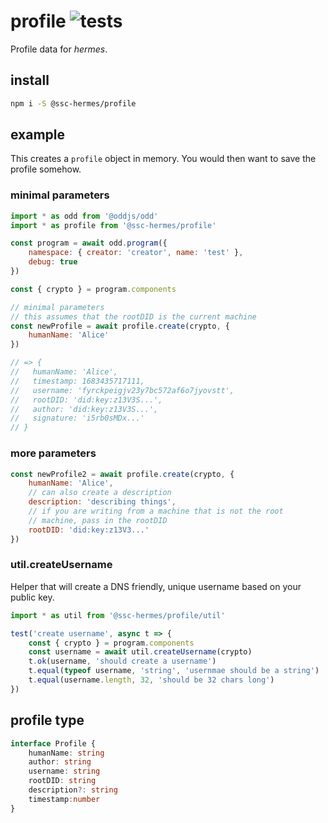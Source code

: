 # profile ![tests](https://github.com/ssc-hermes/profile/actions/workflows/nodejs.yml/badge.svg)

Profile data for *hermes*.

## install
```bash
npm i -S @ssc-hermes/profile
```

## example
This creates a `profile` object in memory. You would then want to save the profile
somehow.

### minimal parameters
```js
import * as odd from '@oddjs/odd'
import * as profile from '@ssc-hermes/profile'

const program = await odd.program({
    namespace: { creator: 'creator', name: 'test' },
    debug: true
})

const { crypto } = program.components

// minimal parameters
// this assumes that the rootDID is the current machine
const newProfile = await profile.create(crypto, {
    humanName: 'Alice'
})

// => {
//   humanName: 'Alice',
//   timestamp: 1683435717111,
//   username: 'fyrckpeigjv23y7bc572af6o7jyovstt',
//   rootDID: 'did:key:z13V3S...',
//   author: 'did:key:z13V3S...',
//   signature: 'i5rb0sMDx...'
// }
```

### more parameters
```js
const newProfile2 = await profile.create(crypto, {
    humanName: 'Alice',
    // can also create a description
    description: 'describing things',
    // if you are writing from a machine that is not the root
    // machine, pass in the rootDID
    rootDID: 'did:key:z13V3...'
})
```

### util.createUsername
Helper that will create a DNS friendly, unique username based on your public key.

```js
import * as util from '@ssc-hermes/profile/util'

test('create username', async t => {
    const { crypto } = program.components
    const username = await util.createUsername(crypto)
    t.ok(username, 'should create a username')
    t.equal(typeof username, 'string', 'usernmae should be a string')
    t.equal(username.length, 32, 'should be 32 chars long')
})
```

## profile type

```ts
interface Profile {
    humanName: string
    author: string
    username: string
    rootDID: string
    description?: string
    timestamp:number
}
```
